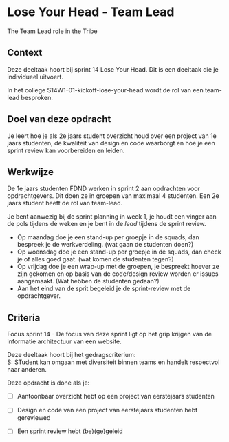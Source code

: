 
# Lose Your Head - Team Lead

The Team Lead role in the Tribe 

## Context

Deze deeltaak hoort bij sprint 14 Lose Your Head. Dit is een deeltaak die je individueel uitvoert.

In het college S14W1-01-kickoff-lose-your-head wordt de rol van een team-lead besproken.


## Doel van deze opdracht

Je leert hoe je als 2e jaars student overzicht houd over een project van 1e jaars studenten, de kwaliteit van design en code waarborgt en hoe je een sprint review kan voorbereiden en leiden. 


## Werkwijze

De 1e jaars studenten FDND werken in sprint 2 aan opdrachten voor opdrachtgevers. Dit doen ze in groepen van maximaal 4 studenten. Een 2e jaars student heeft de rol van team-lead. 

Je bent aanwezig bij de sprint planning in week 1, je houdt een vinger aan de pols tijdens de weken en je bent in de _lead_ tijdens de sprint review. 

- Op maandag doe je een stand-up per groepje in de squads, dan bespreek je de werkverdeling. (wat gaan de studenten doen?)
- Op woensdag  doe je een stand-up per groepje in de squads, dan check je of alles goed gaat. (wat komen de studenten tegen?)
- Op vrijdag doe je een wrap-up met  de groepen, je bespreekt hoever ze zijn gekomen en op basis van de code/design review worden er issues aangemaakt. (Wat hebben de studenten gedaan?)
- Aan het eind van de sprit begeleid je de sprint-review met de opdrachtgever.





## Criteria

Focus sprint 14 -  De focus van deze sprint ligt op het grip krijgen van de informatie architectuur van een website.

Deze deeltaak hoort bij het gedragscriterium:  
S: STudent kan omgaan met diversiteit binnen teams en handelt respectvol naar anderen.

Deze opdracht is done als je:

- [ ] Aantoonbaar overzicht hebt op een project van eerstejaars studenten
- [ ] Design en code van een project van eerstejaars studenten hebt gereviewed
- [ ] Een sprint review hebt (be)(ge)geleid

